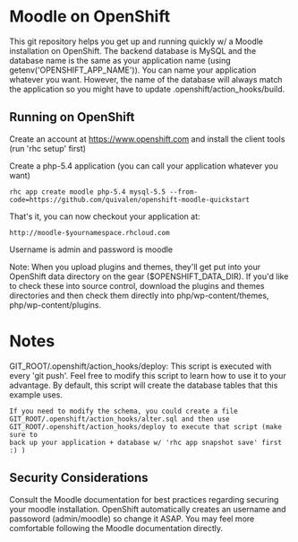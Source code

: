 Moodle on OpenShift
======================

This git repository helps you get up and running quickly w/ a Moodle installation
on OpenShift.  The backend database is MySQL and the database name is the
same as your application name (using getenv('OPENSHIFT_APP_NAME')).  You can name
your application whatever you want.  However, the name of the database will always
match the application so you might have to update .openshift/action_hooks/build.


Running on OpenShift
----------------------------

Create an account at https://www.openshift.com and install the client tools (run 'rhc setup' first)

Create a php-5.4 application (you can call your application whatever you want)

    rhc app create moodle php-5.4 mysql-5.5 --from-code=https://github.com/quivalen/openshift-moodle-quickstart

That's it, you can now checkout your application at:

    http://moodle-$yournamespace.rhcloud.com

Username is admin and password is moodle

Note: When you upload plugins and themes, they'll get put into your OpenShift data directory
on the gear ($OPENSHIFT_DATA_DIR).  If you'd like to check these into source control, download the
plugins and themes directories and then check them directly into php/wp-content/themes, php/wp-content/plugins.

Notes
=====

GIT_ROOT/.openshift/action_hooks/deploy:
    This script is executed with every 'git push'.  Feel free to modify this script
    to learn how to use it to your advantage.  By default, this script will create
    the database tables that this example uses.

    If you need to modify the schema, you could create a file
    GIT_ROOT/.openshift/action_hooks/alter.sql and then use
    GIT_ROOT/.openshift/action_hooks/deploy to execute that script (make sure to
    back up your application + database w/ 'rhc app snapshot save' first :) )

Security Considerations
-----------------------
Consult the Moodle documentation for best practices regarding securing your moodle installation.  OpenShift
automatically creates an username and passoword (admin/moodle) so change it ASAP. You may feel more
comfortable following the Moodle documentation directly.
